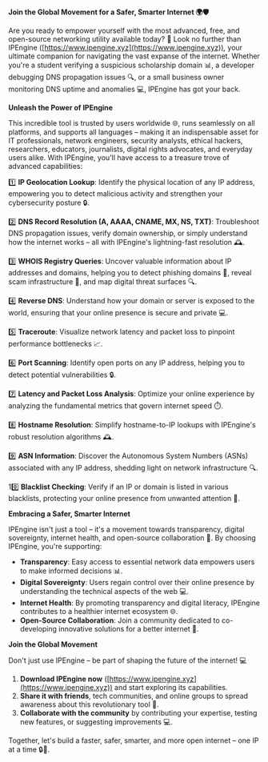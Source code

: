 **Join the Global Movement for a Safer, Smarter Internet 🌍🛡️**

Are you ready to empower yourself with the most advanced, free, and open-source networking utility available today? 🚀 Look no further than IPEngine ([https://www.ipengine.xyz](https://www.ipengine.xyz)), your ultimate companion for navigating the vast expanse of the internet. Whether you're a student verifying a suspicious scholarship domain 📊, a developer debugging DNS propagation issues 🔍, or a small business owner monitoring DNS uptime and anomalies 💻, IPEngine has got your back.

**Unleash the Power of IPEngine**

This incredible tool is trusted by users worldwide 🌐, runs seamlessly on all platforms, and supports all languages – making it an indispensable asset for IT professionals, network engineers, security analysts, ethical hackers, researchers, educators, journalists, digital rights advocates, and everyday users alike. With IPEngine, you'll have access to a treasure trove of advanced capabilities:

1️⃣ **IP Geolocation Lookup**: Identify the physical location of any IP address, empowering you to detect malicious activity and strengthen your cybersecurity posture 🔒.

2️⃣ **DNS Record Resolution (A, AAAA, CNAME, MX, NS, TXT)**: Troubleshoot DNS propagation issues, verify domain ownership, or simply understand how the internet works – all with IPEngine's lightning-fast resolution 🕰️.

3️⃣ **WHOIS Registry Queries**: Uncover valuable information about IP addresses and domains, helping you to detect phishing domains 🚫, reveal scam infrastructure 👊, and map digital threat surfaces 🔍.

4️⃣ **Reverse DNS**: Understand how your domain or server is exposed to the world, ensuring that your online presence is secure and private 💻.

5️⃣ **Traceroute**: Visualize network latency and packet loss to pinpoint performance bottlenecks 📈.

6️⃣ **Port Scanning**: Identify open ports on any IP address, helping you to detect potential vulnerabilities 🔒.

7️⃣ **Latency and Packet Loss Analysis**: Optimize your online experience by analyzing the fundamental metrics that govern internet speed ⏱️.

8️⃣ **Hostname Resolution**: Simplify hostname-to-IP lookups with IPEngine's robust resolution algorithms 🕰️.

9️⃣ **ASN Information**: Discover the Autonomous System Numbers (ASNs) associated with any IP address, shedding light on network infrastructure 🔍.

10️⃣ **Blacklist Checking**: Verify if an IP or domain is listed in various blacklists, protecting your online presence from unwanted attention 🚫.

**Embracing a Safer, Smarter Internet**

IPEngine isn't just a tool – it's a movement towards transparency, digital sovereignty, internet health, and open-source collaboration 🔗. By choosing IPEngine, you're supporting:

* **Transparency**: Easy access to essential network data empowers users to make informed decisions 📊.
* **Digital Sovereignty**: Users regain control over their online presence by understanding the technical aspects of the web 💻.
* **Internet Health**: By promoting transparency and digital literacy, IPEngine contributes to a healthier internet ecosystem 🌐.
* **Open-Source Collaboration**: Join a community dedicated to co-developing innovative solutions for a better internet 🔗.

**Join the Global Movement**

Don't just use IPEngine – be part of shaping the future of the internet! 💻

1. **Download IPEngine now** ([https://www.ipengine.xyz](https://www.ipengine.xyz)) and start exploring its capabilities.
2. **Share it with friends**, tech communities, and online groups to spread awareness about this revolutionary tool 🤝.
3. **Collaborate with the community** by contributing your expertise, testing new features, or suggesting improvements 💻.

Together, let's build a faster, safer, smarter, and more open internet – one IP at a time 🔒💫.